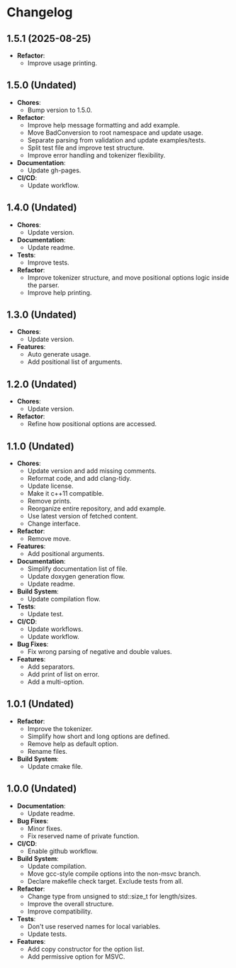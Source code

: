 # Changelog

## 1.5.1 (2025-08-25)

- **Refactor**:
  - Improve usage printing.

## 1.5.0 (Undated)

- **Chores**:
  - Bump version to 1.5.0.
- **Refactor**:
  - Improve help message formatting and add example.
  - Move BadConversion to root namespace and update usage.
  - Separate parsing from validation and update examples/tests.
  - Split test file and improve test structure.
  - Improve error handling and tokenizer flexibility.
- **Documentation**:
  - Update gh-pages.
- **CI/CD**:
  - Update workflow.

## 1.4.0 (Undated)

- **Chores**:
  - Update version.
- **Documentation**:
  - Update readme.
- **Tests**:
  - Improve tests.
- **Refactor**:
  - Improve tokenizer structure, and move positional options logic inside the parser.
  - Improve help printing.

## 1.3.0 (Undated)

- **Chores**:
  - Update version.
- **Features**:
  - Auto generate usage.
  - Add positional list of arguments.

## 1.2.0 (Undated)

- **Chores**:
  - Update version.
- **Refactor**:
  - Refine how positional options are accessed.

## 1.1.0 (Undated)

- **Chores**:
  - Update version and add missing comments.
  - Reformat code, and add clang-tidy.
  - Update license.
  - Make it c++11 compatible.
  - Remove prints.
  - Reorganize entire repository, and add example.
  - Use latest version of fetched content.
  - Change interface.
- **Refactor**:
  - Remove move.
- **Features**:
  - Add positional arguments.
- **Documentation**:
  - Simplify documentation list of file.
  - Update doxygen generation flow.
  - Update readme.
- **Build System**:
  - Update compilation flow.
- **Tests**:
  - Update test.
- **CI/CD**:
  - Update workflows.
  - Update workflow.
- **Bug Fixes**:
  - Fix wrong parsing of negative and double values.
- **Features**:
  - Add separators.
  - Add print of list on error.
  - Add a multi-option.

## 1.0.1 (Undated)

- **Refactor**:
  - Improve the tokenizer.
  - Simplify how short and long options are defined.
  - Remove help as default option.
  - Rename files.
- **Build System**:
  - Update cmake file.

## 1.0.0 (Undated)

- **Documentation**:
  - Update readme.
- **Bug Fixes**:
  - Minor fixes.
  - Fix reserved name of private function.
- **CI/CD**:
  - Enable github workflow.
- **Build System**:
  - Update compilation.
  - Move gcc-style compile options into the non-msvc branch.
  - Declare makefile check target. Exclude tests from all.
- **Refactor**:
  - Change type from unsigned to std::size_t for length/sizes.
  - Improve the overall structure.
  - Improve compatibility.
- **Tests**:
  - Don't use reserved names for local variables.
  - Update tests.
- **Features**:
  - Add copy constructor for the option list.
  - Add permissive option for MSVC.
